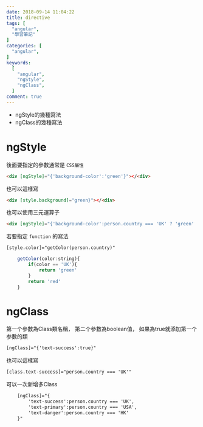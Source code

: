 ```yaml
---
date: 2018-09-14 11:04:22
title: directive
tags: [
  "angular",
  "學習筆記"
]
categories: [
  "angular",
]
keywords:
  [
    "angular",
    "ngStyle",
    "ngClass",
  ]
comment: true
---
```


- ngStyle的幾種寫法
- ngClass的幾種寫法
<!--more-->

# ngStyle

後面要指定的參數通常是 `CSS屬性`

```html
<div [ngStyle]="{'background-color':'green'}"></<div>
```

也可以這樣寫

```html
<div [style.background]="green}"></<div>
```

也可以使用三元運算子

```html
<div [ngStyle]="{'background-color':person.country === 'UK' ? 'green' : 'red' }"></<div>
```

若要指定 `function` 的寫法

```html
[style.color]="getColor(person.country)"
```

```js
    getColor(color:string){
        if(color == 'UK'){
            return 'green'
        }
        return 'red'
    }
```

# ngClass

第一个參數為Class類名稱，
第二个參數為boolean值，
如果為true就添加第一个参數的類

```html
[ngClass]="{'text-success':true}"
```

也可以這樣寫

```html
[class.text-success]="person.country === 'UK'"
```

可以一次新增多Class

```html
    [ngClass]="{
        'text-success':person.country === 'UK',
        'text-primary':person.country === 'USA',
        'text-danger':person.country === 'HK'
    }"
```